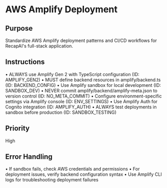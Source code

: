 # AWS Amplify Deployment

## Purpose
Standardize AWS Amplify deployment patterns and CI/CD workflows for RecapAI's full-stack application.

## Instructions
• ALWAYS use Amplify Gen 2 with TypeScript configuration (ID: AMPLIFY_GEN2)
• MUST define backend resources in amplify/backend.ts (ID: BACKEND_CONFIG)
• Use Amplify sandbox for local development (ID: SANDBOX_DEV)
• NEVER commit amplify/backend/amplify-meta.json to version control (ID: NO_META_COMMIT)
• Configure environment-specific settings via Amplify console (ID: ENV_SETTINGS)
• Use Amplify Auth for Cognito integration (ID: AMPLIFY_AUTH)
• ALWAYS test deployments in sandbox before production (ID: SANDBOX_TESTING)

## Priority
High

## Error Handling
• If sandbox fails, check AWS credentials and permissions
• For deployment issues, verify backend configuration syntax
• Use Amplify CLI logs for troubleshooting deployment failures
